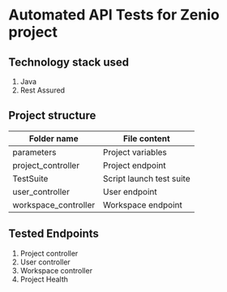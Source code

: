 # Automated API Tests for Zenio project

## Technology stack used
1. Java
2. Rest Assured

## Project structure
Folder name          | File content
---------------------|----------------------
parameters           | Project variables
project_controller   | Project endpoint
TestSuite            | Script launch test suite
user_controller      | User endpoint
workspace_controller | Workspace endpoint

## Tested Endpoints
1. Project controller
2. User controller
3. Workspace controller
4. Project Health
